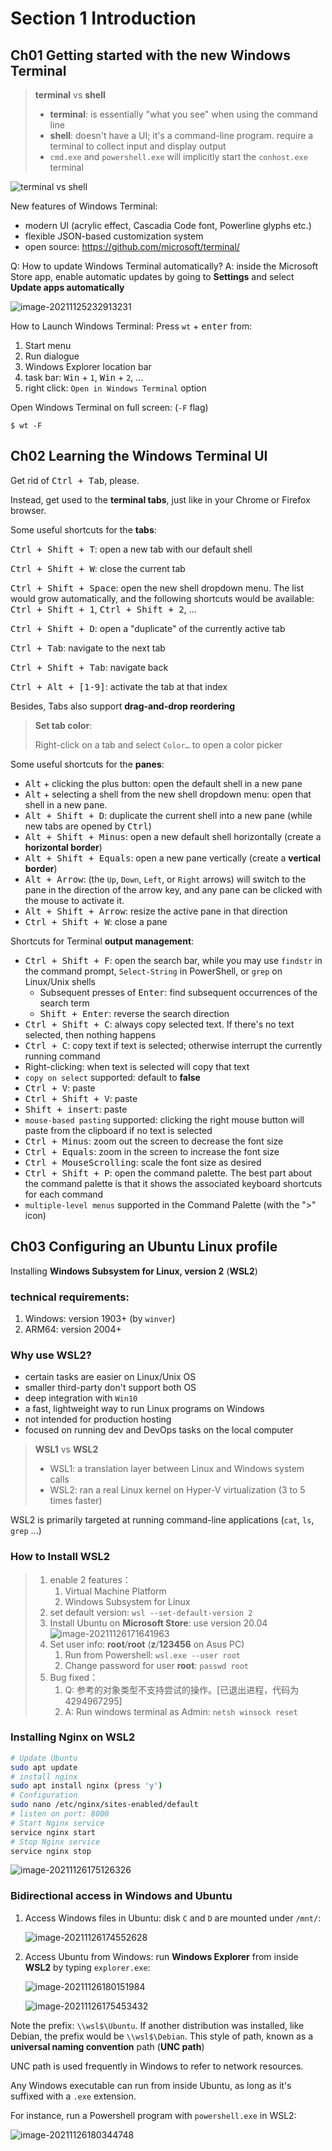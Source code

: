 # Section 1 Introduction

## Ch01 Getting started with the new Windows Terminal

> **terminal** vs **shell**
>
> - **terminal**: is essentially "what you see" when using the command line
> - **shell**: doesn't have a UI; it's a command-line program. require a terminal to collect input and display output
> - `cmd.exe` and `powershell.exe` will implicitly start the `conhost.exe` terminal

![terminal vs shell](./imgs/s1/s1c1-1.png)



New features of Windows Terminal:

- modern UI (acrylic effect, Cascadia Code font, Powerline glyphs etc.)
- flexible JSON-based customization system
- open source: https://github.com/microsoft/terminal/



Q: How to update Windows Terminal automatically?
A: inside the Microsoft Store app, enable automatic updates by going to **Settings** and select **Update apps automatically**

![image-20211125232913231](./imgs/s1/s1c1-2.png)





How to Launch Windows Terminal: Press `wt` + <kbd>enter</kbd> from:

1. Start menu
2. Run dialogue
3. Windows Explorer location bar
4. task bar: <kbd>Win</kbd> + `1`, <kbd>Win</kbd> + `2`, ...
5. right click: `Open in Windows Terminal` option



Open Windows Terminal on full screen: (`-F` flag)

```shell
$ wt -F
```





## Ch02 Learning the Windows Terminal UI

Get rid of <kbd>Ctrl + Tab</kbd>, please. 

Instead, get used to the **terminal tabs**, just like in your Chrome or Firefox browser.



Some useful shortcuts for the **tabs**:

<kbd>Ctrl + Shift + T</kbd>: open a new tab with our default shell

<kbd>Ctrl + Shift + W</kbd>: close the current tab

<kbd>Ctrl + Shift + Space</kbd>: open the new shell dropdown menu. The list would grow automatically, and the following shortcuts would be available: <kbd>Ctrl + Shift + 1</kbd>, <kbd>Ctrl + Shift + 2</kbd>, ...

<kbd>Ctrl + Shift + D</kbd>: open a "duplicate" of the currently active tab

<kbd>Ctrl + Tab</kbd>: navigate to the next tab

<kbd>Ctrl + Shift + Tab</kbd>: navigate back

<kbd>Ctrl + Alt + [1-9]</kbd>: activate the tab at that index

Besides, Tabs also support **drag-and-drop reordering**



> **Set tab color**: 
>
> Right-click on a tab and select `Color…` to open a color picker



Some useful shortcuts for the **panes**:

- <kbd>Alt</kbd> + clicking the plus button: open the default shell in a new pane
- <kbd>Alt</kbd> + selecting a shell from the new shell dropdown menu: open that shell in a new pane.
- <kbd>Alt + Shift + D</kbd>: duplicate the current shell into a new pane (while new tabs are opened by <kbd>Ctrl</kbd>)
- <kbd>Alt + Shift + Minus</kbd>: open a new default shell horizontally (create a **horizontal border**)
- <kbd>Alt + Shift + Equals</kbd>: open a new pane vertically (create a **vertical border**)
- <kbd>Alt + Arrow</kbd>: (the `Up`, `Down`, `Left`, or `Right` arrows) will switch to the pane in the direction of the arrow key, and any pane can be clicked with the mouse to activate it.
- <kbd>Alt + Shift + Arrow</kbd>: resize the active pane in that direction
- <kbd>Ctrl + Shift + W</kbd>: close a pane





Shortcuts for Terminal **output management**:

- <kbd>Ctrl + Shift + F</kbd>: open the search bar, while you may use `findstr` in the command prompt, `Select-String` in PowerShell, or `grep` on Linux/Unix shells
  - Subsequent presses of <kbd>Enter</kbd>: find subsequent occurrences of the search term
  - <kbd>Shift + Enter</kbd>: reverse the search direction
- <kbd>Ctrl + Shift + C</kbd>: always copy selected text. If there's no text selected, then nothing happens
- <kbd>Ctrl + C</kbd>: copy text if text is selected; otherwise interrupt the currently running command
- Right-clicking: when text is selected will copy that text
- `copy on select`  supported: default to **false**
- <kbd>Ctrl + V</kbd>: paste
- <kbd>Ctrl + Shift + V</kbd>: paste
- <kbd>Shift + insert</kbd>: paste
- `mouse-based pasting` supported: clicking the right mouse button will paste from the clipboard if no text is selected
- <kbd>Ctrl + Minus</kbd>: zoom out the screen to decrease the font size
- <kbd>Ctrl + Equals</kbd>: zoom in the screen to increase the font size
- <kbd>Ctrl + MouseScrolling</kbd>: scale the font size as desired
- <kbd>Ctrl + Shift + P</kbd>: open the command palette. The best part about the command palette is that it shows the associated keyboard shortcuts for each command
- `multiple-level menus` supported in the Command Palette (with the ">" icon)





## Ch03 Configuring an Ubuntu Linux profile



Installing **Windows Subsystem for Linux, version 2** (**WSL2**)

### technical requirements: 

1. Windows: version 1903+ (by `winver`)
2. ARM64: version 2004+



### Why use WSL2?

- certain tasks are easier on Linux/Unix OS
- smaller third-party don't support both OS
- deep integration with `Win10`
- a fast, lightweight way to run Linux programs on Windows
- not intended for production hosting
- focused on running dev and DevOps tasks on the local computer



> **WSL1** vs **WSL2**
>
> - WSL1: a translation layer between Linux and Windows system calls
> - WSL2: ran a real Linux kernel on Hyper-V virtualization (3 to 5 times faster)



WSL2 is primarily targeted at running command-line applications (`cat`, `ls`, `grep` ...)





### How to Install WSL2

> 1. enable 2 features：
>    1. Virtual Machine Platform
>    2. Windows Subsystem for Linux
> 2. set default version: `wsl --set-default-version 2`
> 3. Install Ubuntu on **Microsoft Store**: use version 20.04
>    ![image-20211126171641963](./imgs/s1/s1c3-wsl2-ubuntu.png)
> 4. Set user info: **root**/**root** (**z**/**123456** on Asus PC)
>    1. Run from Powershell: `wsl.exe --user root`
>    2. Change password for user **root**: `passwd root` 
> 5. Bug fixed：
>    1. Q: 参考的对象类型不支持尝试的操作。[已退出进程，代码为 4294967295]
>    2. A: Run windows terminal as Admin: `netsh winsock reset`



### Installing Nginx on WSL2

```bash
# Update Ubuntu
sudo apt update
# install nginx
sudo apt install nginx (press 'y')
# Configuration
sudo nano /etc/nginx/sites-enabled/default
# listen on port: 8000
# Start Nginx service
service nginx start
# Stop Nginx service
service nginx stop
```

![image-20211126175126326](./imgs/s1/s1c3-startNginx.png)



### Bidirectional access in Windows and Ubuntu

1. Access Windows files in Ubuntu: disk `C` and `D` are mounted under `/mnt/`:

   ![image-20211126174552628](./imgs/s1/s1c3-ls-mnt.png)

2. Access Ubuntu from Windows: run **Windows Explorer** from inside **WSL2** by typing `explorer.exe`:

   ![image-20211126180151984](./imgs/s1/s1c3-accessWindowsFromLinux0.png)

   ![image-20211126175453432](./imgs/s1/s1c3-accessWindowsFromLinux.png)

Note the prefix: `\\wsl$\Ubuntu`. If another distribution was installed, like Debian, the prefix would be `\\wsl$\Debian`. This style of path, known as a **universal naming convention** path (**UNC path**)

UNC path is used frequently in Windows to refer to network resources.

Any Windows executable can run from inside Ubuntu, as long as it's suffixed with a `.exe` extension.

For instance, run a Powershell program with `powershell.exe` in WSL2:

![image-20211126180344748](./imgs/s1/s1c3-runPowershellFromWSL2.png)

